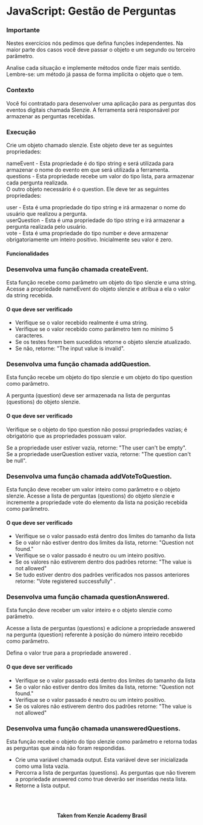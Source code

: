 <h1>JavaScript: Gestão de Perguntas</h1>

<h3>Importante</h3>
Nestes exercícios nós pedimos que defina funções independentes. Na maior parte dos casos você deve passar o objeto e um segundo ou terceiro parâmetro.

Analise cada situação e implemente métodos onde fizer mais sentido. Lembre-se: um método já passa de forma implícita o objeto que o tem.

<h3>Contexto</h3>
Você foi contratado para desenvolver uma aplicação para as perguntas dos eventos digitais chamada Slenzie. A ferramenta será responsável por armazenar as perguntas recebidas.

<h3>Execução</h3>
Crie um objeto chamado slenzie. Este objeto deve ter as seguintes propriedades:

nameEvent - Esta propriedade é do tipo string e será utilizada para armazenar o nome do evento em que será utilizada a ferramenta.  
questions - Esta propriedade recebe um valor do tipo lista, para armazenar cada pergunta realizada.  
O outro objeto necessário é o question. Ele deve ter as seguintes propriedades:

user - Esta é uma propriedade do tipo string e irá armazenar o nome do usuário que realizou a pergunta.  
userQuestion - Esta é uma propriedade do tipo string e irá armazenar a pergunta realizada pelo usuário.  
vote - Esta é uma propriedade do tipo number e deve armazenar obrigatoriamente um inteiro positivo. Inicialmente seu valor é zero.

<h4>Funcionalidades</h4>
<h3>Desenvolva uma função chamada createEvent.</h3>

Esta função recebe como parâmetro um objeto do tipo slenzie e uma string. Acesse a propriedade nameEvent do objeto slenzie e atribua a ela o valor da string recebida.

<h4>O que deve ser verificado</h4>

- Verifique se o valor recebido realmente é uma string.
- Verifique se o valor recebido como parâmetro tem no mínimo 5 caracteres.
- Se os testes forem bem sucedidos retorne o objeto slenzie atualizado.
- Se não, retorne: "The input value is invalid".

<h3>Desenvolva uma função chamada addQuestion.</h3>

Esta função recebe um objeto do tipo slenzie e um objeto do tipo question como parâmetro.

A pergunta (question) deve ser armazenada na lista de perguntas (questions) do objeto slenzie.

<h4>O que deve ser verificado</h4>

Verifique se o objeto do tipo question não possui propriedades vazias; é obrigatório que as propriedades possuam valor.

Se a propriedade user estiver vazia, retorne: "The user can't be empty".  
Se a propriedade userQuestion estiver vazia, retorne: "The question can't be null".

<h3>Desenvolva uma função chamada addVoteToQuestion.</h3>

Esta função deve receber um valor inteiro como parâmetro e o objeto slenzie. Acesse a lista de perguntas (questions) do objeto slenzie e incremente a propriedade vote do elemento da lista na posição recebida como parâmetro.

<h4>O que deve ser verificado</h4>

- Verifique se o valor passado está dentro dos limites do tamanho da lista
- Se o valor não estiver dentro dos limites da lista, retorne: "Question not found."
- Verifique se o valor passado é neutro ou um inteiro positivo.
- Se os valores não estiverem dentro dos padrões retorne: "The value is not allowed"
- Se tudo estiver dentro dos padrões verificados nos passos anteriores retorne:
"Vote registered successfully" .

<h3>Desenvolva uma função chamada questionAnswered.</h3>

Esta função deve receber um valor inteiro e o objeto slenzie como parâmetro.

Acesse a lista de perguntas (questions) e adicione a propriedade answered na pergunta (question) referente à posição do número inteiro recebido como parâmetro.

Defina o valor true para a propriedade answered .

<h4>O que deve ser verificado</h4>

- Verifique se o valor passado está dentro dos limites do tamanho da lista
- Se o valor não estiver dentro dos limites da lista, retorne: "Question not found."
- Verifique se o valor passado é neutro ou um inteiro positivo.
- Se os valores não estiverem dentro dos padrões retorne: "The value is not allowed"

<h3>Desenvolva uma função chamada unansweredQuestions.</h3>

Esta função recebe o objeto do tipo slenzie como parâmetro e retorna todas as perguntas que ainda não foram respondidas.

- Crie uma variável chamada output. Esta variável deve ser inicializada como uma lista vazia.
- Percorra a lista de perguntas (questions). As perguntas que não tiverem a propriedade answered como true deverão ser inseridas nesta lista.
- Retorne a lista output.
<br>
<br>

<p align="center"><b>Taken from Kenzie Academy Brasil</b></p>
